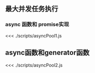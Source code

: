 ## 最大并发任务执行

### async 函数和 promise实现
<<< ./scripts/asyncPool1.js

## async函数和generator函数
<<< ./scripts/asyncPool2.js
